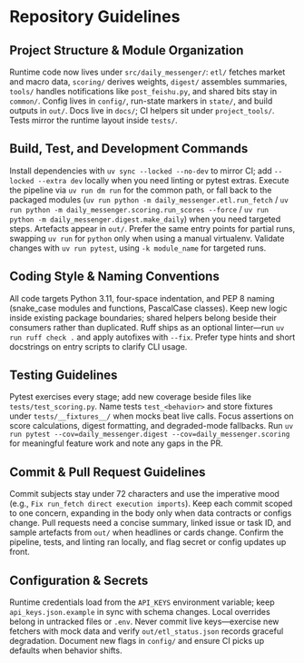# Repository Guidelines

## Project Structure & Module Organization
Runtime code now lives under `src/daily_messenger/`: `etl/` fetches market and macro data, `scoring/` derives weights, `digest/` assembles summaries, `tools/` handles notifications like `post_feishu.py`, and shared bits stay in `common/`. Config lives in `config/`, run-state markers in `state/`, and build outputs in `out/`. Docs live in `docs/`; CI helpers sit under `project_tools/`. Tests mirror the runtime layout inside `tests/`.

## Build, Test, and Development Commands
Install dependencies with `uv sync --locked --no-dev` to mirror CI; add `--locked --extra dev` locally when you need linting or pytest extras. Execute the pipeline via `uv run dm run` for the common path, or fall back to the packaged modules (`uv run python -m daily_messenger.etl.run_fetch` / `uv run python -m daily_messenger.scoring.run_scores --force` / `uv run python -m daily_messenger.digest.make_daily`) when you need targeted steps. Artefacts appear in `out/`. Prefer the same entry points for partial runs, swapping `uv run` for `python` only when using a manual virtualenv. Validate changes with `uv run pytest`, using `-k module_name` for targeted runs.

## Coding Style & Naming Conventions
All code targets Python 3.11, four-space indentation, and PEP 8 naming (snake_case modules and functions, PascalCase classes). Keep new logic inside existing package boundaries; shared helpers belong beside their consumers rather than duplicated. Ruff ships as an optional linter—run `uv run ruff check .` and apply autofixes with `--fix`. Prefer type hints and short docstrings on entry scripts to clarify CLI usage.

## Testing Guidelines
Pytest exercises every stage; add new coverage beside files like `tests/test_scoring.py`. Name tests `test_<behavior>` and store fixtures under `tests/__fixtures__/` when mocks beat live calls. Focus assertions on score calculations, digest formatting, and degraded-mode fallbacks. Run `uv run pytest --cov=daily_messenger.digest --cov=daily_messenger.scoring` for meaningful feature work and note any gaps in the PR.

## Commit & Pull Request Guidelines
Commit subjects stay under 72 characters and use the imperative mood (e.g., `Fix run_fetch direct execution imports`). Keep each commit scoped to one concern, expanding in the body only when data contracts or configs change. Pull requests need a concise summary, linked issue or task ID, and sample artefacts from `out/` when headlines or cards change. Confirm the pipeline, tests, and linting ran locally, and flag secret or config updates up front.

## Configuration & Secrets
Runtime credentials load from the `API_KEYS` environment variable; keep `api_keys.json.example` in sync with schema changes. Local overrides belong in untracked files or `.env`. Never commit live keys—exercise new fetchers with mock data and verify `out/etl_status.json` records graceful degradation. Document new flags in `config/` and ensure CI picks up defaults when behavior shifts.
